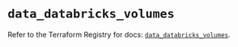 # `data_databricks_volumes`

Refer to the Terraform Registry for docs: [`data_databricks_volumes`](https://registry.terraform.io/providers/databricks/databricks/1.49.0/docs/data-sources/volumes).
